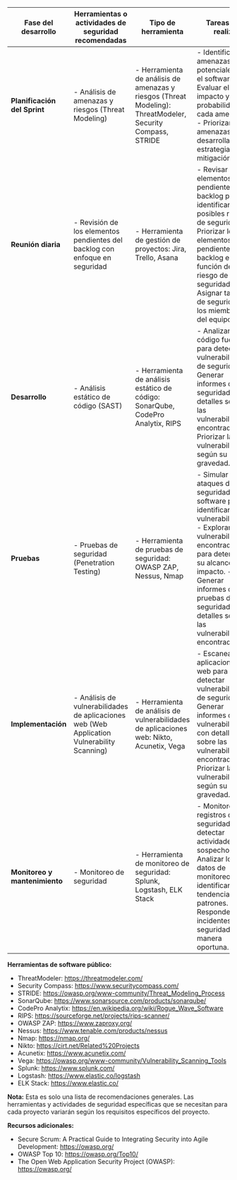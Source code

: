 | Fase del desarrollo | Herramientas o actividades de seguridad recomendadas | Tipo de herramienta | Tareas que realiza |
|---|---|---|---|
| **Planificación del Sprint** | - Análisis de amenazas y riesgos (Threat Modeling) | - Herramienta de análisis de amenazas y riesgos (Threat Modeling): ThreatModeler, Security Compass, STRIDE | - Identificar amenazas potenciales para el software. - Evaluar el impacto y la probabilidad de cada amenaza. - Priorizar las amenazas y desarrollar estrategias de mitigación. |
| **Reunión diaria** | - Revisión de los elementos pendientes del backlog con enfoque en seguridad | - Herramienta de gestión de proyectos: Jira, Trello, Asana | - Revisar los elementos pendientes del backlog para identificar posibles riesgos de seguridad. - Priorizar los elementos pendientes del backlog en función del riesgo de seguridad. - Asignar tareas de seguridad a los miembros del equipo. |
| **Desarrollo** | - Análisis estático de código (SAST) | - Herramienta de análisis estático de código: SonarQube, CodePro Analytix, RIPS | - Analizar el código fuente para detectar vulnerabilidades de seguridad. - Generar informes de seguridad con detalles sobre las vulnerabilidades encontradas. - Priorizar las vulnerabilidades según su gravedad. |
| **Pruebas** | - Pruebas de seguridad (Penetration Testing) | - Herramienta de pruebas de seguridad: OWASP ZAP, Nessus, Nmap | - Simular ataques de seguridad al software para identificar vulnerabilidades. - Explorar las vulnerabilidades encontradas para determinar su alcance e impacto. - Generar informes de pruebas de seguridad con detalles sobre las vulnerabilidades encontradas. |
| **Implementación** | - Análisis de vulnerabilidades de aplicaciones web (Web Application Vulnerability Scanning) | - Herramienta de análisis de vulnerabilidades de aplicaciones web: Nikto, Acunetix, Vega | - Escanear las aplicaciones web para detectar vulnerabilidades de seguridad. - Generar informes de vulnerabilidades con detalles sobre las vulnerabilidades encontradas. - Priorizar las vulnerabilidades según su gravedad. |
| **Monitoreo y mantenimiento** | - Monitoreo de seguridad | - Herramienta de monitoreo de seguridad: Splunk, Logstash, ELK Stack | - Monitorear los registros de seguridad para detectar actividades sospechosas. - Analizar los datos de monitoreo para identificar tendencias y patrones. - Responder a los incidentes de seguridad de manera oportuna. |

**Herramientas de software público:**

* ThreatModeler: https://threatmodeler.com/
* Security Compass: https://www.securitycompass.com/
* STRIDE: https://owasp.org/www-community/Threat_Modeling_Process
* SonarQube: https://www.sonarsource.com/products/sonarqube/
* CodePro Analytix: https://en.wikipedia.org/wiki/Rogue_Wave_Software
* RIPS: https://sourceforge.net/projects/rips-scanner/
* OWASP ZAP: https://www.zaproxy.org/
* Nessus: https://www.tenable.com/products/nessus
* Nmap: https://nmap.org/
* Nikto: https://cirt.net/Related%20Projects
* Acunetix: https://www.acunetix.com/
* Vega: https://owasp.org/www-community/Vulnerability_Scanning_Tools
* Splunk: https://www.splunk.com/
* Logstash: https://www.elastic.co/logstash
* ELK Stack: https://www.elastic.co/

**Nota:** Esta es solo una lista de recomendaciones generales. Las herramientas y actividades de seguridad específicas que se necesitan para cada proyecto variarán según los requisitos específicos del proyecto.

**Recursos adicionales:**

* Secure Scrum: A Practical Guide to Integrating Security into Agile Development: https://owasp.org/
* OWASP Top 10: https://owasp.org/Top10/
* The Open Web Application Security Project (OWASP): https://owasp.org/
